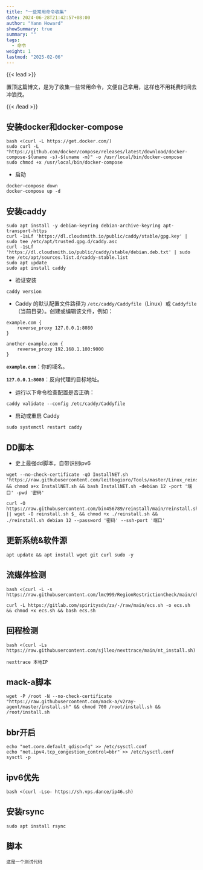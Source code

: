 ```yaml
---
title: "一些常用命令收集"
date: 2024-06-28T21:42:57+08:00
author: "Yann Howard"
showSummary: true
summary: ""
tags:
  - 命令
weight: 1
lastmod: "2025-02-06"
---
```


{{< lead >}}

置顶这篇博文，是为了收集一些常用命令，文便自己拿用，这样也不用耗费时间去冲浪找。

{{< /lead >}}

## 安装docker和docker-compose

```
bash <(curl -L https://get.docker.com/)
sudo curl -L "https://github.com/docker/compose/releases/latest/download/docker-compose-$(uname -s)-$(uname -m)" -o /usr/local/bin/docker-compose
sudo chmod +x /usr/local/bin/docker-compose
```

- 启动

```
docker-compose down
docker-compose up -d
```

## **安装caddy**

```
sudo apt install -y debian-keyring debian-archive-keyring apt-transport-https
curl -1sLf 'https://dl.cloudsmith.io/public/caddy/stable/gpg.key' | sudo tee /etc/apt/trusted.gpg.d/caddy.asc
curl -1sLf 'https://dl.cloudsmith.io/public/caddy/stable/debian.deb.txt' | sudo tee /etc/apt/sources.list.d/caddy-stable.list
sudo apt update
sudo apt install caddy
```

- 验证安装

```
caddy version
```

- Caddy 的默认配置文件路径为 `/etc/caddy/Caddyfile`（Linux）或 `Caddyfile`（当前目录）。创建或编辑该文件，例如：

```
example.com {
    reverse_proxy 127.0.0.1:8080
}

another-example.com {
    reverse_proxy 192.168.1.100:9000
}

```

**`example.com`**：你的域名。

**`127.0.0.1:8080`**：反向代理的目标地址。

- 运行以下命令检查配置是否正确：

```
caddy validate --config /etc/caddy/Caddyfile
```

- 启动或重启 Caddy

```
sudo systemctl restart caddy
```

## DD脚本

- 史上最强dd脚本，自带识别ipv6

```
wget --no-check-certificate -qO InstallNET.sh 'https://raw.githubusercontent.com/leitbogioro/Tools/master/Linux_reinstall/InstallNET.sh' && chmod a+x InstallNET.sh && bash InstallNET.sh -debian 12 -port '端口' -pwd '密码'
```

```
curl -O https://raw.githubusercontent.com/bin456789/reinstall/main/reinstall.sh || wget -O reinstall.sh $_ && chmod +x ./reinstall.sh && ./reinstall.sh debian 12 --password '密码' --ssh-port '端口'
```

## 更新系统&软件源

```
apt update && apt install wget git curl sudo -y
```

## 流媒体检测

```
bash <(curl -L -s https://raw.githubusercontent.com/lmc999/RegionRestrictionCheck/main/check.sh)
```

```
curl -L https://gitlab.com/spiritysdx/za/-/raw/main/ecs.sh -o ecs.sh && chmod +x ecs.sh && bash ecs.sh
```

## 回程检测

```
bash <(curl -Ls https://raw.githubusercontent.com/sjlleo/nexttrace/main/nt_install.sh)
```

```
nexttrace 本地IP
```

## mack-a脚本

```
wget -P /root -N --no-check-certificate "https://raw.githubusercontent.com/mack-a/v2ray-agent/master/install.sh" && chmod 700 /root/install.sh && /root/install.sh
```

## bbr开启

```
echo "net.core.default_qdisc=fq" >> /etc/sysctl.conf
echo "net.ipv4.tcp_congestion_control=bbr" >> /etc/sysctl.conf
sysctl -p
```

## ipv6优先

```
bash <(curl -Lso- https://sh.vps.dance/ip46.sh)
```

## 安装rsync

```
sudo apt install rsync
```

## 脚本
```
这是一个测试代码
```

